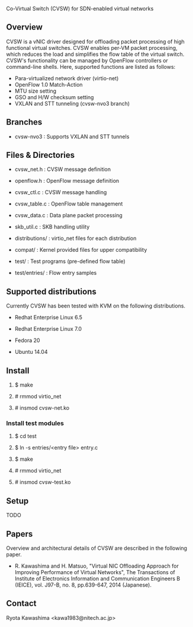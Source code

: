 Co-Virtual Switch (CVSW) for SDN-enabled virtual networks


## Overview

CVSW is a vNIC driver designed for offloading packet processing of 
high functional virtual switches. CVSW enables per-VM packet processing, 
which reduces the load and simplifies the flow table of the virtual 
switch. CVSW's functionality can be managed by OpenFlow controllers or 
command-line shells. Here, supported functions are listed as follows:

* Para-virtualized network driver (virtio-net)
* OpenFlow 1.0 Match-Action
* MTU size setting
* GSO and H/W checksum setting
* VXLAN and STT tunneling (cvsw-nvo3 branch)


## Branches

* cvsw-nvo3       : Supports VXLAN and STT tunnels


## Files & Directories

* cvsw_net.h      : CVSW message definition

* openflow.h      : OpenFlow message definition

* cvsw_ctl.c      : CVSW message handling

* cvsw_table.c    : OpenFlow table management

* cvsw_data.c     : Data plane packet processing

* skb_util.c      : SKB handling utility

* distributions/  : virtio_net files for each distribution

* compat/         : Kernel provided files for upper compatibility

* test/           : Test programs (pre-defined flow table)

* test/entries/   : Flow entry samples


## Supported distributions

Currently CVSW has been tested with KVM on the following distributions.

* Redhat Enterprise Linux 6.5

* Redhat Enterprise Linux 7.0

* Fedora 20

* Ubuntu 14.04


## Install

1. $ make

2. \# rmmod virtio_net

3. \# insmod cvsw-net.ko


### Install test modules

1. $ cd test

2. $ ln -s entries/&lt;entry file&gt; entry.c

3. $ make

4. \# rmmod virtio_net

5. \# insmod cvsw-test.ko


## Setup

TODO


## Papers

Overview and architectural details of CVSW are described in the following 
paper.

* R. Kawashima and H. Matsuo, "Virtual NIC Offloading Approach for 
Improving Performance of Virtual Networks", The Transactions of 
Institute of Electronics Information and Communication Engineers B 
(IEICE), vol. J97-B, no. 8, pp.639-647, 2014 (Japanese).


## Contact 

Ryota Kawashima &lt;kawa1983<span>@</span>nitech.ac.jp&gt;

